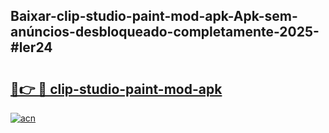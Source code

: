 ## Baixar-clip-studio-paint-mod-apk-Apk-sem-anúncios-desbloqueado-completamente-2025-#ler24

# <h2><a href="https://ainizakaria.my?title=clip-studio-paint-mod-apk&ref=20M">🔗👉 🔴 clip-studio-paint-mod-apk</a></h2>

[![acn](https://github.com/user-attachments/assets/0f9c940e-d8b0-45ae-aac7-cd30a18b3e1c)](https://ainizakaria.my?title=clip-studio-paint-mod-apk&ref=20M)

